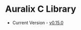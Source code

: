 # Auralix C Library
- Current Version - [v0.15.0](https://github.com/auralix/alx-202-af-10-1-auralix-c-lib/tree/v0.15.0)
